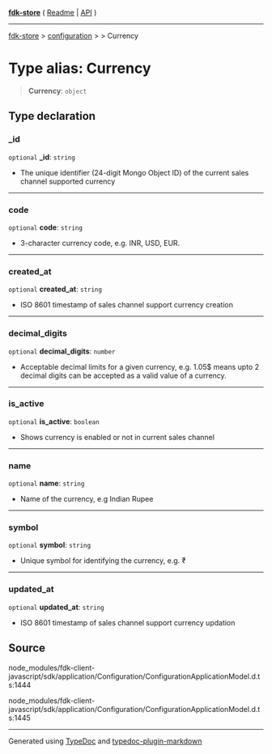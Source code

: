 [**fdk-store**](../../../README.md) ( [Readme](../../../README.md) \| [API](../../../API.md) )

---

[fdk-store](../../../API.md) > [configuration](../../README.md) > [<internal>](../README.md) > Currency

# Type alias: Currency

> **Currency**: `object`

## Type declaration

### \_id

`optional` **\_id**: `string`

- The unique identifier (24-digit Mongo Object ID)
  of the current sales channel supported currency

---

### code

`optional` **code**: `string`

- 3-character currency code, e.g. INR, USD, EUR.

---

### created_at

`optional` **created_at**: `string`

- ISO 8601 timestamp of sales channel support
  currency creation

---

### decimal_digits

`optional` **decimal_digits**: `number`

- Acceptable decimal limits for a given
  currency, e.g. 1.05$ means upto 2 decimal digits can be accepted as a valid
  value of a currency.

---

### is_active

`optional` **is_active**: `boolean`

- Shows currency is enabled or not in current
  sales channel

---

### name

`optional` **name**: `string`

- Name of the currency, e.g Indian Rupee

---

### symbol

`optional` **symbol**: `string`

- Unique symbol for identifying the currency, e.g. ₹

---

### updated_at

`optional` **updated_at**: `string`

- ISO 8601 timestamp of sales channel support
  currency updation

## Source

node_modules/fdk-client-javascript/sdk/application/Configuration/ConfigurationApplicationModel.d.ts:1444

node_modules/fdk-client-javascript/sdk/application/Configuration/ConfigurationApplicationModel.d.ts:1445

---

Generated using [TypeDoc](https://typedoc.org/) and [typedoc-plugin-markdown](https://www.npmjs.com/package/typedoc-plugin-markdown)
